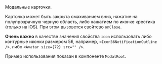 Модальные карточки.

Карточка может быть закрыта смахиванием вниз, нажатие на полупрозрачную черную область, либо нажатием по иконке крестика (только на iOS). При этом вызовется свойтсво `onClose`.

**Очень важно** в качестве значения свойства `icon` использовать либо контурные иконки размером 56, например, `<Icon56NotificationOutline />`, либо `<Avatar size={72} src="" />`.

Пример использования показан в компоненте `ModalRoot`.
